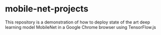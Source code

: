 # mobile-net-projects
This repository is a demonstration of how to deploy state of the art deep learning model MobileNet in a Google Chrome browser using TensorFlow.js
